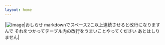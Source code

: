 ```yaml
---
layout: home
---
```


|![Image](https://raw.githubusercontent.com/tetsukayama/tetsukayama.github.io/master/_images/11531636.png)|おしらせ  markdownでスペース2こ以上連続させると改行になりますんで  それをつかってテーブル内の改行をうまいことやってください  あとはしりません|
